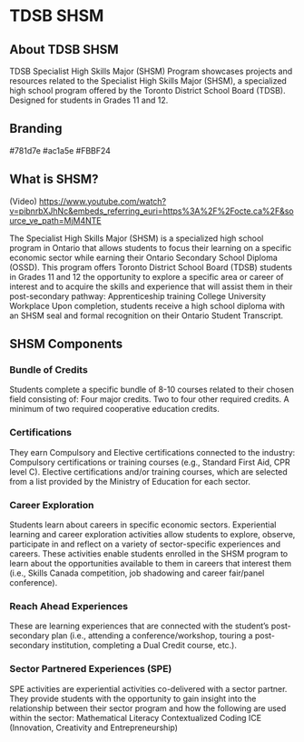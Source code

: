 # TDSB SHSM

## About TDSB SHSM

TDSB Specialist High Skills Major (SHSM) Program showcases projects and resources related to the Specialist High Skills Major (SHSM), a specialized high school program offered by the Toronto District School Board (TDSB). Designed for students in Grades 11 and 12.

## Branding

#781d7e
#ac1a5e
#FBBF24

## What is SHSM?

(Video) https://www.youtube.com/watch?v=pibnrbXJhNc&embeds_referring_euri=https%3A%2F%2Focte.ca%2F&source_ve_path=MjM4NTE

The Specialist High Skills Major (SHSM) is a specialized high school program in Ontario that allows students to focus their learning on a specific economic sector while earning their Ontario Secondary School Diploma (OSSD). This program offers Toronto District School Board (TDSB) students in Grades 11 and 12 the opportunity to explore a specific area or career of interest and to acquire the skills and experience that will assist them in their post-secondary pathway:
Apprenticeship training
College
University
Workplace
Upon completion, students receive a high school diploma with an SHSM seal and formal recognition on their Ontario Student Transcript.

## SHSM Components

### Bundle of Credits

Students complete a specific bundle of 8-10 courses related to their chosen field consisting of:
Four major credits.
Two to four other required credits.
A minimum of two required cooperative education credits.

### Certifications

They earn Compulsory and Elective certifications connected to the industry:
Compulsory certifications or training courses (e.g., Standard First Aid, CPR level C).
Elective certifications and/or training courses, which are selected from a list provided by the Ministry of Education for each sector.

### Career Exploration

Students learn about careers in specific economic sectors.
Experiential learning and career exploration activities allow students to explore, observe, participate in and reflect on a variety of sector-specific experiences and careers.
These activities enable students enrolled in the SHSM program to learn about the opportunities available to them in careers that interest them​ (i.e., Skills Canada competition, job shadowing and career fair/panel conference).

### Reach Ahead Experiences

These are learning experiences that are connected with the student’s post-secondary plan (i.e., attending a conference/workshop, touring a post-secondary institution, completing a Dual Credit course, etc.).

### Sector Partnered Experiences (SPE)

SPE activities are experiential activities co-delivered with a sector partner. They provide students with the opportunity to gain insight into the relationship between their sector program and how the following are used within the sector:
​Mathematical Literacy
Contextualized Coding
ICE (Innovation, Creativity and Entrepreneurship)
